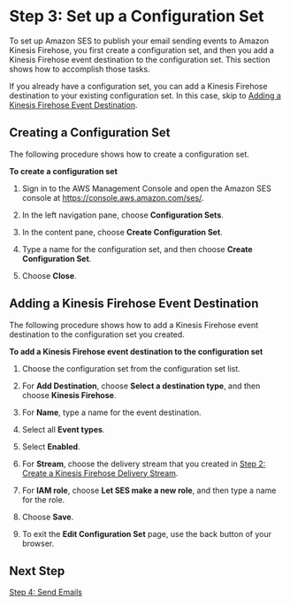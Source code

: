 # Step 3: Set up a Configuration Set<a name="event-publishing-elasticsearch-configuration-set"></a>

To set up Amazon SES to publish your email sending events to Amazon Kinesis Firehose, you first create a configuration set, and then you add a Kinesis Firehose event destination to the configuration set\. This section shows how to accomplish those tasks\.

If you already have a configuration set, you can add a Kinesis Firehose destination to your existing configuration set\. In this case, skip to [Adding a Kinesis Firehose Event Destination](#event-publishing-elasticsearch-configuration-set-add-destination)\.

## Creating a Configuration Set<a name="event-publishing-elasticsearch-configuration-set-create"></a>

The following procedure shows how to create a configuration set\.

**To create a configuration set**

1. Sign in to the AWS Management Console and open the Amazon SES console at [https://console\.aws\.amazon\.com/ses/](https://console.aws.amazon.com/ses/)\.

1. In the left navigation pane, choose **Configuration Sets**\.

1. In the content pane, choose **Create Configuration Set**\.

1. Type a name for the configuration set, and then choose **Create Configuration Set**\.

1. Choose **Close**\.

## Adding a Kinesis Firehose Event Destination<a name="event-publishing-elasticsearch-configuration-set-add-destination"></a>

The following procedure shows how to add a Kinesis Firehose event destination to the configuration set you created\.

**To add a Kinesis Firehose event destination to the configuration set**

1. Choose the configuration set from the configuration set list\.

1. For **Add Destination**, choose **Select a destination type**, and then choose **Kinesis Firehose**\.

1. For **Name**, type a name for the event destination\.

1. Select all **Event types**\.

1. Select **Enabled**\.

1. For **Stream**, choose the delivery stream that you created in [Step 2: Create a Kinesis Firehose Delivery Stream](event-publishing-elasticsearch-firehose-stream.md)\.

1. For **IAM role**, choose **Let SES make a new role**, and then type a name for the role\.

1. Choose **Save**\.

1. To exit the **Edit Configuration Set** page, use the back button of your browser\.

## Next Step<a name="event-publishing-elasticsearch-configuration-set-next-step"></a>

[Step 4: Send Emails](event-publishing-elasticsearch-send-email.md)